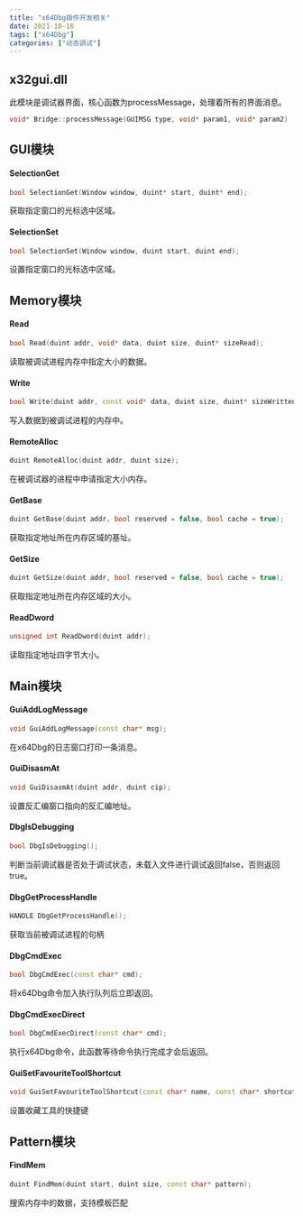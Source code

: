 ```yaml
---
title: "x64Dbg插件开发相关"
date: 2021-10-16
tags: ["x64Dbg"]
categories: ["动态调试"]
---
```


## x32gui.dll

此模块是调试器界面，核心函数为processMessage，处理着所有的界面消息。

```c++
void* Bridge::processMessage(GUIMSG type, void* param1, void* param2)
```

## GUI模块

#### SelectionGet

```c++
bool SelectionGet(Window window, duint* start, duint* end);
```

获取指定窗口的光标选中区域。

#### SelectionSet

```c++
bool SelectionSet(Window window, duint start, duint end);
```

设置指定窗口的光标选中区域。

## Memory模块

#### Read

```c++
bool Read(duint addr, void* data, duint size, duint* sizeRead);
```

读取被调试进程内存中指定大小的数据。

#### Write

```c++
bool Write(duint addr, const void* data, duint size, duint* sizeWritten);
```

写入数据到被调试进程的内存中。

#### RemoteAlloc

```c++
duint RemoteAlloc(duint addr, duint size);
```

在被调试器的进程中申请指定大小内存。

#### GetBase

```c++
duint GetBase(duint addr, bool reserved = false, bool cache = true);
```

获取指定地址所在内存区域的基址。

#### GetSize

```c++
duint GetSize(duint addr, bool reserved = false, bool cache = true);
```

获取指定地址所在内存区域的大小。

#### ReadDword

```c++
unsigned int ReadDword(duint addr);
```

读取指定地址四字节大小。



## Main模块

#### GuiAddLogMessage

```c++
void GuiAddLogMessage(const char* msg);
```

在x64Dbg的日志窗口打印一条消息。

#### GuiDisasmAt

```c++
void GuiDisasmAt(duint addr, duint cip);
```

设置反汇编窗口指向的反汇编地址。

#### DbgIsDebugging

```c++
bool DbgIsDebugging();
```

判断当前调试器是否处于调试状态，未载入文件进行调试返回false，否则返回true。

#### DbgGetProcessHandle

```c++
HANDLE DbgGetProcessHandle();
```

获取当前被调试进程的句柄

#### DbgCmdExec

```c++
bool DbgCmdExec(const char* cmd);
```

将x64Dbg命令加入执行队列后立即返回。

#### DbgCmdExecDirect

```c++
bool DbgCmdExecDirect(const char* cmd);
```

执行x64Dbg命令，此函数等待命令执行完成才会后返回。

#### GuiSetFavouriteToolShortcut

```c++
void GuiSetFavouriteToolShortcut(const char* name, const char* shortcut);
```

设置收藏工具的快捷键



## Pattern模块

#### FindMem

```c++
duint FindMem(duint start, duint size, const char* pattern);
```

搜索内存中的数据，支持模板匹配

